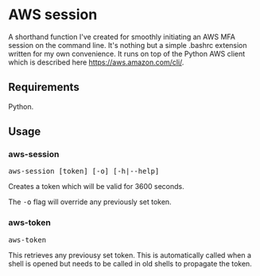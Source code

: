 # AWS session

A shorthand function I've created for smoothly initiating an AWS MFA session on the command line. It's nothing but a simple .bashrc extension written for my own convenience. It runs on top of the Python AWS client which is described here https://aws.amazon.com/cli/.

## Requirements
Python.

## Usage
### aws-session
<pre>aws-session [token] [-o] [-h|--help]</pre>
Creates a token which will be valid for 3600 seconds.

The <tt>-o</tt> flag will override any previously set token.

### aws-token
<pre>aws-token</pre>
This retrieves any previousy set token. This is automatically called when a shell is opened but needs to be called in old shells to propagate the token.
